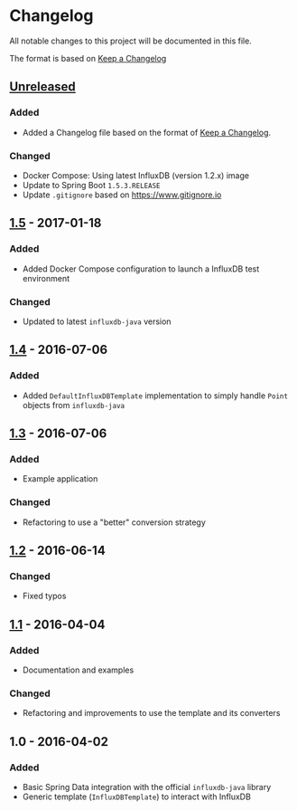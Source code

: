 # Changelog
All notable changes to this project will be documented in this file.

The format is based on [Keep a Changelog](http://keepachangelog.com/)

## [Unreleased]
### Added
- Added a Changelog file based on the format of [Keep a Changelog](http://keepachangelog.com/).
### Changed
- Docker Compose: Using latest InfluxDB (version 1.2.x) image
- Update to Spring Boot `1.5.3.RELEASE`
- Update `.gitignore` based on https://www.gitignore.io

## [1.5] - 2017-01-18
### Added
- Added Docker Compose configuration to launch a InfluxDB test environment
### Changed
- Updated to latest `influxdb-java` version

## [1.4] - 2016-07-06
### Added
- Added `DefaultInfluxDBTemplate` implementation to simply handle `Point` objects from `influxdb-java`

## [1.3] - 2016-07-06
### Added
- Example application
### Changed
- Refactoring to use a "better" conversion strategy

## [1.2] - 2016-06-14
### Changed
- Fixed typos

## [1.1] - 2016-04-04
### Added
- Documentation and examples
### Changed
- Refactoring and improvements to use the template and its converters

## 1.0 - 2016-04-02
### Added
- Basic Spring Data integration with the official `influxdb-java` library
- Generic template (`InfluxDBTemplate`) to interact with InfluxDB

[Unreleased]: https://github.com/miwurster/spring-data-influxdb/compare/spring-data-influxdb-1.5...HEAD
[1.5]: https://github.com/miwurster/spring-data-influxdb/compare/spring-data-influxdb-1.4...spring-data-influxdb-1.5
[1.4]: https://github.com/miwurster/spring-data-influxdb/compare/spring-data-influxdb-1.3...spring-data-influxdb-1.4
[1.3]: https://github.com/miwurster/spring-data-influxdb/compare/spring-data-influxdb-1.2...spring-data-influxdb-1.3
[1.2]: https://github.com/miwurster/spring-data-influxdb/compare/spring-data-influxdb-1.1...spring-data-influxdb-1.2
[1.1]: https://github.com/miwurster/spring-data-influxdb/compare/spring-data-influxdb-1.0...spring-data-influxdb-1.1
